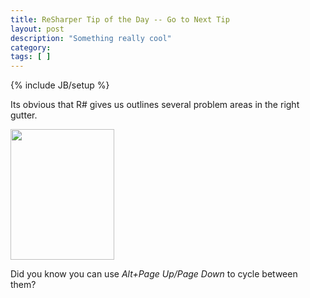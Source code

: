 ```yaml
---
title: ReSharper Tip of the Day -- Go to Next Tip
layout: post
description: "Something really cool"
category:
tags: [ ] 
---
```

{% include JB/setup %}



Its obvious that R# gives us outlines several problem areas in the right gutter.

<img class="alignnone size-full wp-image-100" title="tipindicator" src="/wp-content/uploads/2008/07/tipindicator.jpg" alt="" width="166" height="209" />

Did you know you can use <em>Alt+Page Up/Page Down</em> to cycle between them?
